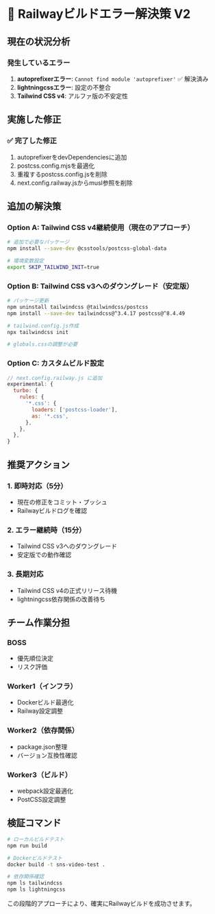 # 🚨 Railwayビルドエラー解決策 V2

## 現在の状況分析

### 発生しているエラー
1. **autoprefixerエラー**: `Cannot find module 'autoprefixer'` ✅ 解決済み
2. **lightningcssエラー**: 設定の不整合
3. **Tailwind CSS v4**: アルファ版の不安定性

## 実施した修正

### ✅ 完了した修正
1. autoprefixerをdevDependenciesに追加
2. postcss.config.mjsを最適化
3. 重複するpostcss.config.jsを削除
4. next.config.railway.jsからmusl参照を削除

## 追加の解決策

### Option A: Tailwind CSS v4継続使用（現在のアプローチ）
```bash
# 追加で必要なパッケージ
npm install --save-dev @csstools/postcss-global-data

# 環境変数設定
export SKIP_TAILWIND_INIT=true
```

### Option B: Tailwind CSS v3へのダウングレード（安定版）
```bash
# パッケージ更新
npm uninstall tailwindcss @tailwindcss/postcss
npm install --save-dev tailwindcss@^3.4.17 postcss@^8.4.49

# tailwind.config.js作成
npx tailwindcss init

# globals.cssの調整が必要
```

### Option C: カスタムビルド設定
```javascript
// next.config.railway.js に追加
experimental: {
  turbo: {
    rules: {
      '*.css': {
        loaders: ['postcss-loader'],
        as: '*.css',
      },
    },
  },
}
```

## 推奨アクション

### 1. 即時対応（5分）
- 現在の修正をコミット・プッシュ
- Railwayビルドログを確認

### 2. エラー継続時（15分）
- Tailwind CSS v3へのダウングレード
- 安定版での動作確認

### 3. 長期対応
- Tailwind CSS v4の正式リリース待機
- lightningcss依存関係の改善待ち

## チーム作業分担

### BOSS
- 優先順位決定
- リスク評価

### Worker1（インフラ）
- Dockerビルド最適化
- Railway設定調整

### Worker2（依存関係）
- package.json整理
- バージョン互換性確認

### Worker3（ビルド）
- webpack設定最適化
- PostCSS設定調整

## 検証コマンド
```bash
# ローカルビルドテスト
npm run build

# Dockerビルドテスト
docker build -t sns-video-test .

# 依存関係確認
npm ls tailwindcss
npm ls lightningcss
```

この段階的アプローチにより、確実にRailwayビルドを成功させます。